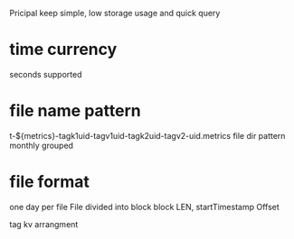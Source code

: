 
Pricipal
keep simple, low storage usage and quick query

# time currency
seconds supported

# file name pattern
t-${metrics}-tagk1uid-tagv1uid-tagk2uid-tagv2-uid.metrics
file dir pattern monthly grouped

# file format

one day per file
File divided into block
block LEN, startTimestamp Offset


tag kv arrangment
